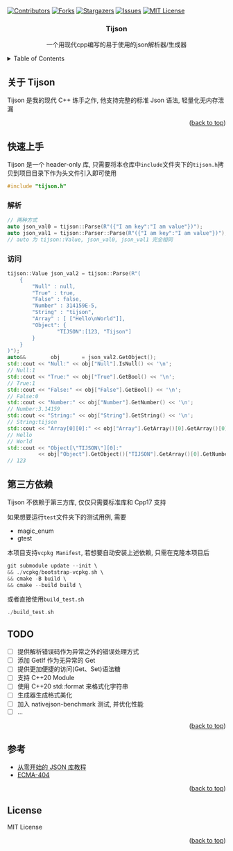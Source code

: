 <!-- Improved compatibility of back to top link: See: https://github.com/othneildrew/Best-README-Template/pull/73 -->

<a name="readme-top"></a>

<!--
*** Thanks for checking out the Best-README-Template. If you have a suggestion
*** that would make this better, please fork the repo and create a pull request
*** or simply open an issue with the tag "enhancement".
*** Don't forget to give the project a star!
*** Thanks again! Now go create something AMAZING! :D
-->

<!-- PROJECT SHIELDS -->
<!--
*** I'm using markdown "reference style" links for readability.
*** Reference links are enclosed in brackets [ ] instead of parentheses ( ).
*** See the bottom of this document for the declaration of the reference variables
*** for contributors-url, forks-url, etc. This is an optional, concise syntax you may use.
*** https://www.markdownguide.org/basic-syntax/#reference-style-links
-->

[![Contributors][contributors-shield]][contributors-url]
[![Forks][forks-shield]][forks-url]
[![Stargazers][stars-shield]][stars-url]
[![Issues][issues-shield]][issues-url]
[![MIT License][license-shield]][license-url]

<div align="center">

  <h3 align="center">Tijson</h3>

  <p align="center">
    一个用现代cpp编写的易于使用的json解析器/生成器
  </p>
</div>

<!-- [English](https://github.com/Meow-2/Tijson/blob/main/README.md) -->

<!-- TABLE OF CONTENTS -->
<details>
  <summary>Table of Contents</summary>
  <ol>
    <li>
      <a href="# 关于Tijson">关于Tijson</a>
    </li>
    <li>
      <a href="# 快速上手">快速上手</a>
    </li>
    <li><a href="# 第三方依赖">第三方依赖</a></li>
    <li><a href="# TODO">TODO</a></li>
    <li><a href="# 参考">参考</a></li>
    <li><a href="# License">License</a></li>
  </ol>
</details>

<!-- ABOUT THE PROJECT -->

## 关于 Tijson

Tijson 是我的现代 C++ 练手之作, 他支持完整的标准 Json 语法, 轻量化无内存泄漏

<p align="right">(<a href="#readme-top">back to top</a>)</p>

## 快速上手

Tijson 是一个 header-only 库, 只需要将本仓库中`include`文件夹下的`tijson.h`拷贝到项目目录下作为头文件引入即可使用

```cpp
#include "tijson.h"
```

### 解析

```cpp
// 两种方式
auto json_val0 = tijson::Parse(R"({"I am key":"I am value"})");
auto json_val1 = tijson::Parser::Parse(R"({"I am key":"I am value"})");
// auto 为 tijson::Value, json_val0, json_val1 完全相同
```

### 访问

```cpp
tijson::Value json_val2 = tijson::Parse(R"(
    {
        "Null" : null,
        "True" : true,
        "False" : false,
        "Number" : 314159E-5,
        "String" : "tijson",
        "Array" : [ ["Hello\nWorld"]],
        "Object": {
                "TIJSON":[123, "Tijson"]
        }
    }
)");
auto&&        obj       = json_val2.GetObject();
std::cout << "Null:" << obj["Null"].IsNull() << '\n';
// Null:1
std::cout << "True:" << obj["True"].GetBool() << '\n';
// True:1
std::cout << "False:" << obj["False"].GetBool() << '\n';
// False:0
std::cout << "Number:" << obj["Number"].GetNumber() << '\n';
// Number:3.14159
std::cout << "String:" << obj["String"].GetString() << '\n';
// String:tijson
std::cout << "Array[0][0]:" << obj["Array"].GetArray()[0].GetArray()[0].GetString() << '\n';
// Hello
// World
std::cout << "Object[\"TIJSON\"][0]:"
          << obj["Object"].GetObject()["TIJSON"].GetArray()[0].GetNumber() << '\n';
// 123
```

## 第三方依赖

Tijson 不依赖于第三方库, 仅仅只需要标准库和 Cpp17 支持

如果想要运行`test`文件夹下的测试用例, 需要

- magic_enum
- gtest

本项目支持`vcpkg Manifest`, 若想要自动安装上述依赖, 只需在克隆本项目后

```Cpp
git submodule update --init \
&& ./vcpkg/bootstrap-vcpkg.sh \
&& cmake -B build \
&& cmake --build build \
```

或者直接使用`build_test.sh`

```Cpp
./build_test.sh
```

## TODO

- [ ] 提供解析错误码作为异常之外的错误处理方式
- [ ] 添加 GetIf 作为无异常的 Get
- [ ] 提供更加便捷的访问(Get、Set)语法糖
- [ ] 支持 C++20 Module
- [ ] 使用 C++20 std::format 来格式化字符串
- [ ] 生成器生成格式美化
- [ ] 加入 nativejson-benchmark 测试, 并优化性能
- [ ] ...

<p align="right">(<a href="#readme-top">back to top</a>)</p>

## 参考

- [从零开始的 JSON 库教程](https://github.com/miloyip/json-tutorial)
- [ECMA-404](https://www.ecma-international.org/publications-and-standards/standards/ecma-404/)

<p align="right">(<a href="#readme-top">back to top</a>)</p>

## License

MIT License

<p align="right">(<a href="#readme-top">back to top</a>)</p>

<!-- MARKDOWN LINKS & IMAGES -->
<!-- https://www.markdownguide.org/basic-syntax/#reference-style-links -->

[contributors-shield]: https://img.shields.io/github/contributors/Meow-2/Tijson.svg?style=for-the-badge
[contributors-url]: https://github.com/Meow-2/Tijson/graphs/contributors
[forks-shield]: https://img.shields.io/github/forks/Meow-2/Tijson.svg?style=for-the-badge
[forks-url]: https://github.com/Meow-2/Tijson/network/members
[stars-shield]: https://img.shields.io/github/stars/Meow-2/Tijson.svg?style=for-the-badge
[stars-url]: https://github.com/Meow-2/Tijson/stargazers
[issues-shield]: https://img.shields.io/github/issues/Meow-2/Tijson.svg?style=for-the-badge
[issues-url]: https://github.com/Meow-2/Tijson/issues
[license-shield]: https://img.shields.io/github/license/Meow-2/Tijson.svg?style=for-the-badge
[license-url]: https://github.com/Meow-2/Tijson/blob/master/LICENSE
